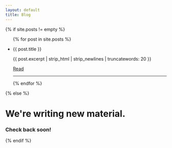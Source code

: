 ```yaml
---
layout: default
title: Blog
---
```

{% if site.posts != empty %}
  <section class="post-list">
    <ul>
      {% for post in site.posts %}
        <li class="post-listing">
          <p class="post-title">{{ post.title }}</p>
          <p class="post-excerpt">{{ post.excerpt | strip_html | strip_newlines | truncatewords: 20 }}</p>
          <a href="{{ post.url }}">Read</a>
          <hr>
        </li>
      {% endfor %}
    </ul>
  </section>
{% else %}
 <h1>We're writing new material.</h1>
 <h3>Check back soon!</h3>
{% endif %}
